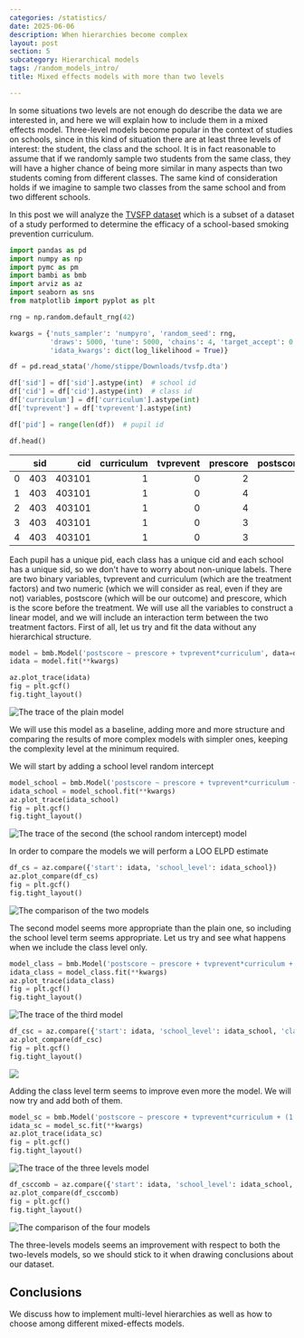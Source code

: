 ```yaml
---
categories: /statistics/
date: 2025-06-06
description: When hierarchies become complex
layout: post
section: 5
subcategory: Hierarchical models
tags: /random_models_intro/
title: Mixed effects models with more than two levels

---
```




In some situations two levels are not enough
do describe the data we are interested in, and here we will
explain how to include them in a mixed effects model.
Three-level models become popular in the context of studies on
schools, since in this kind of situation there are at
least three levels of interest: the student, the class and the school.
It is in fact reasonable to assume that if we randomly sample
two students from the same class, they will have a higher
chance of being more similar in many aspects
than two students coming from different classes.
The same kind of consideration holds if we imagine to sample two
classes from the same school and from two different schools.

In this post we will analyze the
[TVSFP dataset](https://rdrr.io/rforge/ALA/man/tvsfp.html)
which is a subset of a dataset of a study performed
to determine the efficacy of a school-based smoking prevention curriculum.

```python
import pandas as pd
import numpy as np
import pymc as pm
import bambi as bmb
import arviz as az
import seaborn as sns
from matplotlib import pyplot as plt

rng = np.random.default_rng(42)

kwargs = {'nuts_sampler': 'numpyro', 'random_seed': rng,
          'draws': 5000, 'tune': 5000, 'chains': 4, 'target_accept': 0.9,
          'idata_kwargs': dict(log_likelihood = True)}

df = pd.read_stata('/home/stippe/Downloads/tvsfp.dta')

df['sid'] = df['sid'].astype(int)  # school id
df['cid'] = df['cid'].astype(int)  # class id
df['curriculum'] = df['curriculum'].astype(int)
df['tvprevent'] = df['tvprevent'].astype(int)

df['pid'] = range(len(df))  # pupil id

df.head()
```

|    |   sid |    cid |   curriculum |   tvprevent |   prescore |   postscore |   pid |
|---:|------:|-------:|-------------:|------------:|-----------:|------------:|------:|
|  0 |   403 | 403101 |            1 |           0 |          2 |           3 |     0 |
|  1 |   403 | 403101 |            1 |           0 |          4 |           4 |     1 |
|  2 |   403 | 403101 |            1 |           0 |          4 |           3 |     2 |
|  3 |   403 | 403101 |            1 |           0 |          3 |           4 |     3 |
|  4 |   403 | 403101 |            1 |           0 |          3 |           4 |     4 |

Each pupil has a unique pid, each class has a unique cid and each school
has a unique sid, so we don't have to worry about non-unique labels.
There are two binary variables, tvprevent and
curriculum (which are the treatment factors) and two numeric (which we will consider as real, even if they are not)
variables, postscore (which will be our outcome) and prescore, which is the score
before the treatment.
We will use all the variables to construct a linear model,
and we will include an interaction term between the two treatment factors.
First of all, let us try and fit the data without any hierarchical structure.

```python
model = bmb.Model('postscore ~ prescore + tvprevent*curriculum', data=df)
idata = model.fit(**kwargs)

az.plot_trace(idata)
fig = plt.gcf()
fig.tight_layout()
```

![The trace of the plain model](/docs/assets/images/statistics/three_levels/trace_0.webp)


We will use this model as a baseline, adding more and more structure
and comparing the results of more complex models with simpler ones,
keeping the complexity level at the minimum required.

We will start by adding a school level random intercept

```python
model_school = bmb.Model('postscore ~ prescore + tvprevent*curriculum + (1|sid)', data=df)
idata_school = model_school.fit(**kwargs)
az.plot_trace(idata_school)
fig = plt.gcf()
fig.tight_layout()
```

![The trace of the second (the school random intercept) model](/docs/assets/images/statistics/three_levels/trace_1.webp)

In order to compare the models we will perform a LOO ELPD estimate

```python
df_cs = az.compare({'start': idata, 'school_level': idata_school})
az.plot_compare(df_cs)
fig = plt.gcf()
fig.tight_layout()
```

![The comparison of the two models](/docs/assets/images/statistics/three_levels/loo_elpd_1.webp)

The second model seems more appropriate than the plain one, so 
including the school level term seems appropriate.
Let us try and see what happens when we include the class level only.

```python
model_class = bmb.Model('postscore ~ prescore + tvprevent*curriculum + (1|cid)', data=df)
idata_class = model_class.fit(**kwargs)
az.plot_trace(idata_class)
fig = plt.gcf()
fig.tight_layout()
```

![The trace of the third model](/docs/assets/images/statistics/three_levels/trace_2.webp)

```python
df_csc = az.compare({'start': idata, 'school_level': idata_school, 'class_level': idata_class})
az.plot_compare(df_csc)
fig = plt.gcf()
fig.tight_layout()
```

![](/docs/assets/images/statistics/three_levels/loo_elpd_2.webp)

Adding the class level term seems to improve even more the model.
We will now try and add both of them.

```python
model_sc = bmb.Model('postscore ~ prescore + tvprevent*curriculum + (1|cid) + (1|sid)', data=df)
idata_sc = model_sc.fit(**kwargs)
az.plot_trace(idata_sc)
fig = plt.gcf()
fig.tight_layout()
```

![The trace of the three levels model](/docs/assets/images/statistics/three_levels/trace_3.webp)

```python
df_csccomb = az.compare({'start': idata, 'school_level': idata_school, 'class_level': idata_class, 'school_class': idata_sc})
az.plot_compare(df_csccomb)
fig = plt.gcf()
fig.tight_layout()
```

![The comparison of the four models](/docs/assets/images/statistics/three_levels/loo_elpd_3.webp)

The three-levels models seems an improvement with respect to both
the two-levels models, so we should stick to it when drawing conclusions
about our dataset.

## Conclusions

We discuss how to implement multi-level hierarchies
as well as how to choose among different mixed-effects models.
